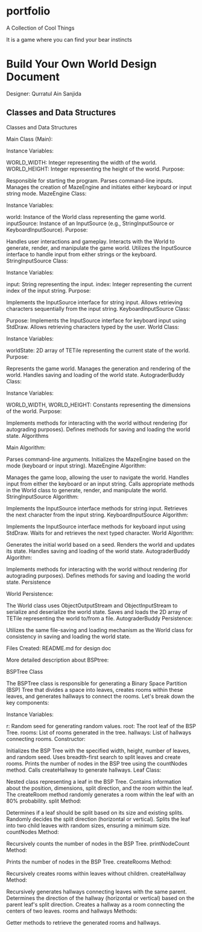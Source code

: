 # portfolio
A Collection of Cool Things


It is a game where you can find your bear instincts

# Build Your Own World Design Document

Designer:
Qurratul Ain Sanjida

## Classes and Data Structures



Classes and Data Structures


Main Class (Main):


Instance Variables:

WORLD_WIDTH: Integer representing the width of the world.
WORLD_HEIGHT: Integer representing the height of the world.
Purpose:

Responsible for starting the program.
Parses command-line inputs.
Manages the creation of MazeEngine and initiates either keyboard or input string mode.
MazeEngine Class:

Instance Variables:

world: Instance of the World class representing the game world.
inputSource: Instance of an InputSource (e.g., StringInputSource or KeyboardInputSource).
Purpose:

Handles user interactions and gameplay.
Interacts with the World to generate, render, and manipulate the game world.
Utilizes the InputSource interface to handle input from either strings or the keyboard.
StringInputSource Class:

Instance Variables:

input: String representing the input.
index: Integer representing the current index of the input string.
Purpose:

Implements the InputSource interface for string input.
Allows retrieving characters sequentially from the input string.
KeyboardInputSource Class:

Purpose:
Implements the InputSource interface for keyboard input using StdDraw.
Allows retrieving characters typed by the user.
World Class:

Instance Variables:

worldState: 2D array of TETile representing the current state of the world.
Purpose:

Represents the game world.
Manages the generation and rendering of the world.
Handles saving and loading of the world state.
AutograderBuddy Class:

Instance Variables:

WORLD_WIDTH, WORLD_HEIGHT: Constants representing the dimensions of the world.
Purpose:

Implements methods for interacting with the world without rendering (for autograding purposes).
Defines methods for saving and loading the world state.
Algorithms

Main Algorithm:

Parses command-line arguments.
Initializes the MazeEngine based on the mode (keyboard or input string).
MazeEngine Algorithm:

Manages the game loop, allowing the user to navigate the world.
Handles input from either the keyboard or an input string.
Calls appropriate methods in the World class to generate, render, and manipulate the world.
StringInputSource Algorithm:

Implements the InputSource interface methods for string input.
Retrieves the next character from the input string.
KeyboardInputSource Algorithm:

Implements the InputSource interface methods for keyboard input using StdDraw.
Waits for and retrieves the next typed character.
World Algorithm:

Generates the initial world based on a seed.
Renders the world and updates its state.
Handles saving and loading of the world state.
AutograderBuddy Algorithm:

Implements methods for interacting with the world without rendering (for autograding purposes).
Defines methods for saving and loading the world state.
Persistence

World Persistence:

The World class uses ObjectOutputStream and ObjectInputStream to serialize and deserialize the world state.
Saves and loads the 2D array of TETile representing the world to/from a file.
AutograderBuddy Persistence:

Utilizes the same file-saving and loading mechanism as the World class for consistency in saving and loading the world state.

Files Created:
README.md for design doc


More detailed description about BSPtree:

BSPTree Class

The BSPTree class is responsible for generating a Binary Space Partition (BSP) Tree that divides a space into leaves, creates rooms within these leaves, and generates hallways to connect the rooms. Let's break down the key components:

Instance Variables:

r: Random seed for generating random values.
root: The root leaf of the BSP Tree.
rooms: List of rooms generated in the tree.
hallways: List of hallways connecting rooms.
Constructor:

Initializes the BSP Tree with the specified width, height, number of leaves, and random seed.
Uses breadth-first search to split leaves and create rooms.
Prints the number of nodes in the BSP tree using the countNodes method.
Calls createHallway to generate hallways.
Leaf Class:

Nested class representing a leaf in the BSP Tree.
Contains information about the position, dimensions, split direction, and the room within the leaf.
The createRoom method randomly generates a room within the leaf with an 80% probability.
split Method:

Determines if a leaf should be split based on its size and existing splits.
Randomly decides the split direction (horizontal or vertical).
Splits the leaf into two child leaves with random sizes, ensuring a minimum size.
countNodes Method:

Recursively counts the number of nodes in the BSP Tree.
printNodeCount Method:

Prints the number of nodes in the BSP Tree.
createRooms Method:

Recursively creates rooms within leaves without children.
createHallway Method:

Recursively generates hallways connecting leaves with the same parent.
Determines the direction of the hallway (horizontal or vertical) based on the parent leaf's split direction.
Creates a hallway as a room connecting the centers of two leaves.
rooms and hallways Methods:

Getter methods to retrieve the generated rooms and hallways.


